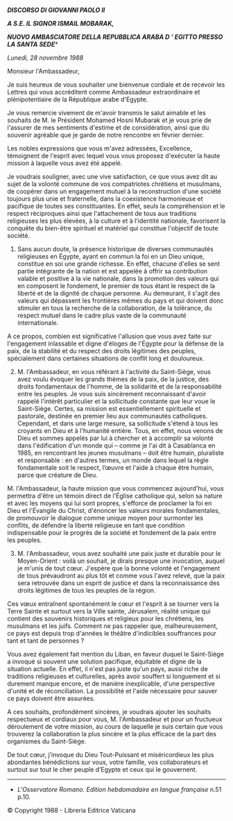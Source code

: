 ***DISCORSO DI GIOVANNI PAOLO II***

***A S.E. IL SIGNOR ISMAIL MOBARAK,***

***NUOVO AMBASCIATORE DELLA REPUBBLICA ARABA D* *’* *EGITTO PRESSO LA SANTA SEDE****

*Lunedì, 28 novembre 1988*

Monsieur l'Ambassadeur,

Je suis heureux de vous souhaiter une bienvenue cordiale et de recevoir les Lettres qui vous accréditent comme Ambassadeur extraordinaire et plénipotentiaire de la République arabe d'Egypte.

Je vous remercie vivement de m'avoir transmis le salut aimable et les souhaits de M. le Président Mohamed Hosni Mubarak et je vous prie de l'assurer de mes sentiments d'estime et de considération, ainsi que du souvenir agréable que je garde de notre rencontre en février dernier.

Les nobles expressions que vous m'avez adressées, Excellence, témoignent de l'esprit avec lequel vous vous proposez d'exécuter la haute mission à laquelle vous avez été appelé.

Je voudrais souligner, avec une vive satisfaction, ce que vous avez dit au sujet de la volonté commune de vos compatriotes chrétiens et musulmans, de coopérer dans un engagement mutuel à la reconstruction d'une société toujours plus unie et fraternelle, dans la coexistence harmonieuse et pacifique de toutes ses constituantes. En effet, seuls la compréhen­sion et le respect réciproques ainsi que l'attachement de tous aux traditions religieuses les plus élevées, à la culture et à l'identité nationale, favorisent la conquête du bien-être spirituel et matériel qui constitue l'objectif de toute société.

1. Sans aucun doute, la présence historique de diverses communautés religieuses en Égypte, ayant en commun la foi en un Dieu unique, constitue en soi une grande richesse. En effet, chacune d'elles se sent partie intégrante de la nation et est appelée à offrir sa contribution valable et positive à la vie nationale, dans la promotion des valeurs qui en composent le fondement, le premier de tous étant le respect de la liberté et de la dignité de chaque personne. Au demeurant, il s'agit des valeurs qui dépassent les frontières mêmes du pays et qui doivent donc stimuler en tous la recherche de la collaboration, de la tolérance, du respect mutuel dans le cadre plus vaste de la communauté internationale.

A ce propos, combien est significative l'allusion que vous avez faite sur l'engagement inlassable et digne d'éloges de l'Égypte pour la défense de la paix, de la stabilité et du respect des droits légitimes des peuples, spécialement dans certaines situations de conflit long et douloureux.

2. M. l'Ambassadeur, en vous référant à l'activité du Saint-Siège, vous avez voulu évoquer les grands thèmes de la paix, de la justice, des droits fondamentaux de l'homme, de la solidarité et de la responsabilité entre les peuples. Je vous suis sincèrement reconnaissant d'avoir rappelé l'intérêt particulier et la sollicitude constante que leur voue le Saint-Siège. Certes, sa mission est essentiellement spirituelle et pastorale, destinée en premier lieu aux communautés catholiques. Cependant, et dans une large mesure, sa sollicitude s'étend à tous les croyants en Dieu et à l'humanité entière. Tous, en effet, nous venons de Dieu et sommes appelés par lui à chercher et à accomplir sa volonté dans l'édification d'un monde qui – comme je l'ai dit à Casablanca en 1985, en rencontrant les jeunes musulmans – doit être humain, pluraliste et responsable : en d'autres termes, un monde dans lequel la règle fondamentale soit le respect, l’œuvre et l'aide à chaque être humain, parce que créature de Dieu.

M. l'Ambassadeur, la haute mission que vous commencez aujourd'hui, vous permettra d'être un témoin direct de l'Église catholique qui, selon sa nature et avec les moyens qui lui sont propres, s'efforce de proclamer la foi en Dieu et l'Évangile du Christ, d'énoncer les valeurs morales fondamentales, de promouvoir le dialogue comme unique moyen pour surmonter les conflits, de défendre la liberté religieuse en tant que condition indispensable pour le progrès de la société et fondement de la paix entre les peuples.

3. M. l'Ambassadeur, vous avez souhaité une paix juste et durable pour le Moyen-Orient : voilà un souhait, je dirais presque une invocation, auquel je m'unis de tout cœur. J'espère que la bonne volonté et l'engagement de tous prévaudront au plus tôt et comme vous l'avez relevé, que la paix sera retrouvée dans un esprit de justice et dans la reconnaissance des droits légitimes de tous les peuples de la région.

Ces vœux entraînent spontanément le cœur et l'esprit à se tourner vers la Terre Sainte et surtout vers la Ville sainte, Jérusalem, réalité unique qui contient des souvenirs historiques et religieux pour les chrétiens, les musulmans et les juifs. Comment ne pas rappeler que, malheureusement, ce pays est depuis trop d'années le théâtre d'indicibles souffrances pour tant et tant de personnes ?

Vous avez également fait mention du Liban, en faveur duquel le Saint-Siège a invoqué si souvent une solution pacifique, équitable et digne de la situation actuelle. En effet, il n'est pas juste qu'un pays, aussi riche de traditions religieuses et culturelles, après avoir souffert si longuement et si durement manque encore, et de manière inexplicable, d'une perspective d'unité et de réconciliation. La possibilité et l'aide nécessaire pour sauver ce pays doivent être assurées.

A ces souhaits, profondément sincères, je voudrais ajouter les souhaits respectueux et cordiaux pour vous, M. l'Ambassadeur et pour un fructueux déroulement de votre mission, au cours de laquelle je suis certain que vous trouverez la collaboration la plus sincère et la plus efficace de la part des organismes du Saint-Siège.

De tout cœur, j’invoque du Dieu Tout-Puissant et miséricordieux les plus abondantes bénédictions sur vous, votre famille, vos collaborateurs et surtout sur tout le cher peuple d’Egypte et ceux qui le gouvernent.

* * *

* *L'Osservatore Romano. Edition hebdomadaire en langue française* n.51 p.10.

© Copyright 1988 - Libreria Editrice Vaticana